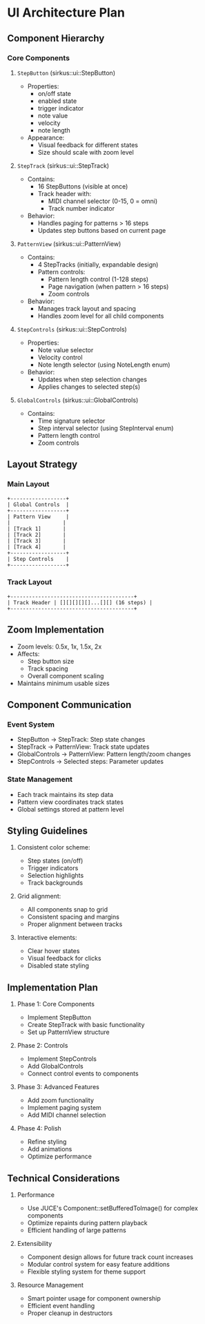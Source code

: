 # UI Architecture Plan

## Component Hierarchy

### Core Components

1. `StepButton` (sirkus::ui::StepButton)
   - Properties:
     - on/off state
     - enabled state
     - trigger indicator
     - note value
     - velocity
     - note length
   - Appearance:
     - Visual feedback for different states
     - Size should scale with zoom level

2. `StepTrack` (sirkus::ui::StepTrack)
   - Contains:
     - 16 StepButtons (visible at once)
     - Track header with:
       - MIDI channel selector (0-15, 0 = omni)
       - Track number indicator
   - Behavior:
     - Handles paging for patterns > 16 steps
     - Updates step buttons based on current page

3. `PatternView` (sirkus::ui::PatternView)
   - Contains:
     - 4 StepTracks (initially, expandable design)
     - Pattern controls:
       - Pattern length control (1-128 steps)
       - Page navigation (when pattern > 16 steps)
       - Zoom controls
   - Behavior:
     - Manages track layout and spacing
     - Handles zoom level for all child components

4. `StepControls` (sirkus::ui::StepControls)
   - Properties:
     - Note value selector
     - Velocity control
     - Note length selector (using NoteLength enum)
   - Behavior:
     - Updates when step selection changes
     - Applies changes to selected step(s)

5. `GlobalControls` (sirkus::ui::GlobalControls)
   - Contains:
     - Time signature selector
     - Step interval selector (using StepInterval enum)
     - Pattern length control
     - Zoom controls

## Layout Strategy

### Main Layout
```
+------------------+
| Global Controls  |
+------------------+
| Pattern View     |
|                 |
| [Track 1]       |
| [Track 2]       |
| [Track 3]       |
| [Track 4]       |
+------------------+
| Step Controls    |
+------------------+
```

### Track Layout
```
+----------------------------------------+
| Track Header | [][][][][]...[][] (16 steps) |
+----------------------------------------+
```

## Zoom Implementation

- Zoom levels: 0.5x, 1x, 1.5x, 2x
- Affects:
  - Step button size
  - Track spacing
  - Overall component scaling
- Maintains minimum usable sizes

## Component Communication

### Event System
- StepButton -> StepTrack: Step state changes
- StepTrack -> PatternView: Track state updates
- GlobalControls -> PatternView: Pattern length/zoom changes
- StepControls -> Selected steps: Parameter updates

### State Management
- Each track maintains its step data
- Pattern view coordinates track states
- Global settings stored at pattern level

## Styling Guidelines

1. Consistent color scheme:
   - Step states (on/off)
   - Trigger indicators
   - Selection highlights
   - Track backgrounds

2. Grid alignment:
   - All components snap to grid
   - Consistent spacing and margins
   - Proper alignment between tracks

3. Interactive elements:
   - Clear hover states
   - Visual feedback for clicks
   - Disabled state styling

## Implementation Plan

1. Phase 1: Core Components
   - Implement StepButton
   - Create StepTrack with basic functionality
   - Set up PatternView structure

2. Phase 2: Controls
   - Implement StepControls
   - Add GlobalControls
   - Connect control events to components

3. Phase 3: Advanced Features
   - Add zoom functionality
   - Implement paging system
   - Add MIDI channel selection

4. Phase 4: Polish
   - Refine styling
   - Add animations
   - Optimize performance

## Technical Considerations

1. Performance
   - Use JUCE's Component::setBufferedToImage() for complex components
   - Optimize repaints during pattern playback
   - Efficient handling of large patterns

2. Extensibility
   - Component design allows for future track count increases
   - Modular control system for easy feature additions
   - Flexible styling system for theme support

3. Resource Management
   - Smart pointer usage for component ownership
   - Efficient event handling
   - Proper cleanup in destructors